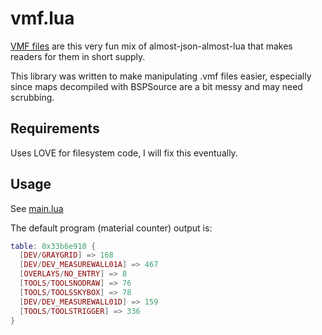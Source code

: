 # vmf.lua
[VMF files](https://developer.valvesoftware.com/wiki/Valve_Map_Format) are this very fun mix of almost-json-almost-lua that makes readers for them in short supply.

This library was written to make manipulating .vmf files easier, especially since maps decompiled with BSPSource are a bit messy and may need scrubbing.

## Requirements
Uses LOVE for filesystem code, I will fix this eventually.

## Usage
See [main.lua](/main.lua)

The default program (material counter) output is:
```lua
table: 0x33b6e910 {
  [DEV/GRAYGRID] => 168
  [DEV/DEV_MEASUREWALL01A] => 467
  [OVERLAYS/NO_ENTRY] => 8
  [TOOLS/TOOLSNODRAW] => 76
  [TOOLS/TOOLSSKYBOX] => 78
  [DEV/DEV_MEASUREWALL01D] => 159
  [TOOLS/TOOLSTRIGGER] => 336
}
```